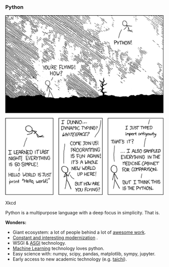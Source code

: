 ### Python

<img src="python.png" width="500"/>

Xkcd



Python is a multipurpose language with a deep focus in simplicity. That is.

**Wonders:**

* Giant ecosystem: a lot of people behind a lot of [awesome work](https://github.com/vinta/awesome-python).
* [Constant and interesting modernization](https://medium.com/@martin.heinz/new-features-in-python-3-9-you-should-know-about-14f3c647c2b4) .
* WSGI & [ASGI](https://asgi.readthedocs.io/en/latest/) technology.
* [Machine Learning](https://github.com/josephmisiti/awesome-machine-learning#python) technology loves python.
* Easy science with: numpy, scipy, pandas, matplotlib, sympy, jupyter.
* Early access to new academic technology (e.g. [taichi](https://github.com/taichi-dev/taichi)).



